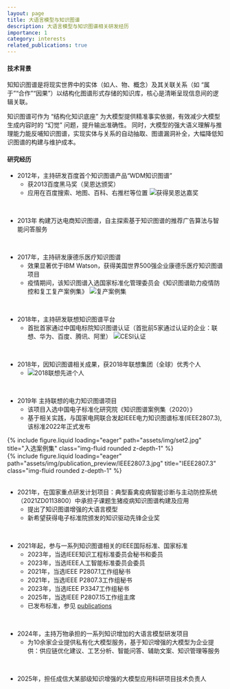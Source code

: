 ```yaml
---
layout: page
title: 大语言模型与知识图谱
description: 大语言模型与知识图谱相关研发经历
importance: 1
category: interests
related_publications: true
---
```

#### 技术背景
知知识图谱是将现实世界中的实体（如人、物、概念）及其关联关系（如 “属于”“合作”“因果”）以结构化图谱形式存储的知识库，核心是清晰呈现信息间的逻辑关联。

知识图谱可作为 “结构化知识底座” 为大模型提供精准事实依据，有效减少大模型生成内容时的 “幻觉” 问题，提升输出准确性。
同时，大模型的强大语义理解与推理能力能反哺知识图谱，实现实体与关系的自动抽取、图谱漏洞补全，大幅降低知识图谱的构建与维护成本。

#### 研究经历
- 2012年，主持研发百度首个知识图谱产品“WDM知识图谱”
    +  获2013百度黑马奖（吴恩达颁奖）
    +  应用在百度搜索、地图、百科、右推栏等位置
    ![获得吴恩达嘉奖](https://phanyoung.github.io/assets/img/ng.jpg)
<br>
    

- 2013年 构建万达电商知识图谱，自主探索基于知识图谱的推荐广告算法与智能问答服务
<br>
    
- 2017年，主持研发康德乐医疗知识图谱
    + 效果显著优于IBM Watson，获得美国世界500强企业康德乐医疗知识图谱项目
    + 疫情期间，该知识图谱入选国家标准化管理委员会《知识图谱助力疫情防控和复工复产案例集》
    ![复产案例集](https://phanyoung.github.io/assets/img/set1.jpg)
<br>
    
- 2018年，主持研发联想知识图谱平台
    + 首批首家通过中国电标院知识图谱认证（首批前5家通过认证的企业：联想、华为、百度、腾讯、阿里）
    ![CESI认证](https://phanyoung.github.io/assets/img/auth_cesi.jpg)
<br>
        
    
- 2018年，因知识图谱相关成果，获2018年联想集团（全球）优秀个人
    + ![2018联想先进个人](https://phanyoung.github.io/assets/img/award1.jpg)
<br>
    
- 2019年 主持联想的电力知识图谱项目
    + 该项目入选中国电子标准化研究院《知识图谱案例集（2020）》 
    + 基于相关实践，与国家电网联合发起IEEE电力知识图谱标准(IEEE2807.3),该标准2022年正式发布
<div class="row">
    <div class="col-sm mt-3 mt-md-0">
        {% include figure.liquid loading="eager" path="assets/img/set2.jpg" title="入选案例集" class="img-fluid rounded z-depth-1" %}
    </div>
    <div class="col-sm mt-3 mt-md-0">
        {% include figure.liquid loading="eager" path="assets/img/publication_preview/IEEE2807.3.jpg" title="IEEE2807.3" class="img-fluid rounded z-depth-1" %}
    </div>
</div>
<br>
    
- 2021年，在国家重点研发计划项目：典型畜禽疫病智能诊断与主动防控系统（2021ZD0113800）中承担子课题生猪疫病知识图谱构建及应用
    + 提出了知识图谱增强的大语言模型
    + 新希望获得电子标准院颁发的知识驱动先锋企业奖
<br>
    
- 2021年起，参与一系列知识图谱相关的IEEE国际标准、国家标准
    + 2023年，当选IEEE知识工程标准委员会秘书和委员
    + 2023年，当选IEEE人工智能标准委员会委员
    - 2021年，当选IEEE P2807.1工作组秘书
    - 2021年，当选IEEE P2807.3工作组秘书
    - 2023年，当选IEEE P3347工作组秘书
    - 2025年，当选IEEE P2807.15工作组主席
    - 已发布标准，参见 [publications](https://phanyoung.github.io/publications/)

<br>
    
- 2024年，主持万物承担的一系列知识增加的大语言模型研发项目
    + 为10余家企业提供私有化大模型服务，基于知识增强的大模型为企业提供：供应链优化建议、工艺分析、智能问答、辅助文案、知识管理等服务
<br>
  
- 2025年，担任成信大某部级知识增强的大模型应用科研项目技术负责人





